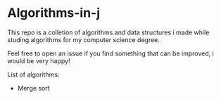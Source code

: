 # Algorithms-in-j
This repo is a colletion of algorithms and data structures i made while studing algorithms for my computer science degree.

Feel free to open an issue if you find something that can be improved, i would be very happy!

List of algorithms:
- Merge sort


